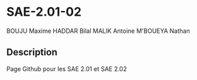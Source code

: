 # SAE-2.01-02

 BOUJU Maxime HADDAR Bilal MALIK Antoine M'BOUEYA Nathan

## Description
Page Github pour les SAE 2.01 et SAE 2.02

